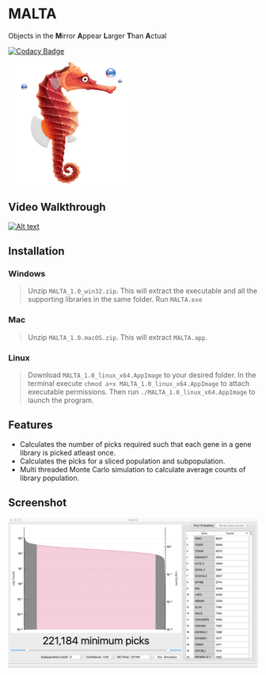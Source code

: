 # MALTA

Objects in the **M**irror **A**ppear **L**arger **T**han **A**ctual

[![Codacy Badge](https://api.codacy.com/project/badge/Grade/283a51c7852e43b4a536e32aa32cf16d)](https://www.codacy.com/app/emptyewer/MALTA?utm_source=github.com&utm_medium=referral&utm_content=emptyewer/MALTA&utm_campaign=Badge_Grade)

![alt text](malta.png)

## Video Walkthrough

[![Alt text](https://img.youtube.com/vi/JPwqG4-N3Ko/0.jpg)](https://www.youtube.com/watch?v=JPwqG4-N3Ko)

## Installation

### Windows

> Unzip `MALTA_1.0_win32.zip`. This will extract the executable and all the supporting libraries in the same folder. Run `MALTA.exe`

### Mac

> Unzip `MALTA_1.0.macOS.zip`. This will extract `MALTA.app`.

### Linux

> Download `MALTA_1.0_linux_x64.AppImage` to your desired folder. In the terminal execute `chmod a+x MALTA_1.0_linux_x64.AppImage` to attach executable permissions. Then run `./MALTA_1.0_linux_x64.AppImage` to launch the program.

## Features

- Calculates the number of picks required such that each gene in a gene library is picked atleast once.
- Calculates the picks for a sliced population and subpopulation.
- Multi threaded Monte Carlo simulation to calculate average counts of library population.

## Screenshot

![alt text](screenshot.png)
